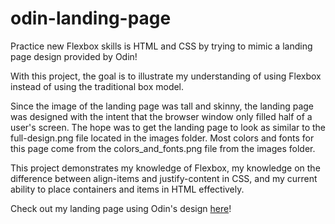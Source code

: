 # odin-landing-page
Practice new Flexbox skills is HTML and CSS by trying to mimic a landing page design provided by Odin!

With this project, the goal is to illustrate my understanding of using Flexbox instead of using the traditional box model.

Since the image of the landing page was tall and skinny, the landing page was designed with the intent that the browser window only filled half of a user's screen. The hope was to get the landing page to look as similar to the full-design.png file located in the images folder. Most colors and fonts for this page come from the colors_and_fonts.png file from the images folder.

This project demonstrates my knowledge of Flexbox, my knowledge on the difference between align-items and justify-content in CSS, and my current ability to place containers and items in HTML effectively.

Check out my landing page using Odin's design [here](https://hfrazee01.github.io/odin-landing-page/)!
